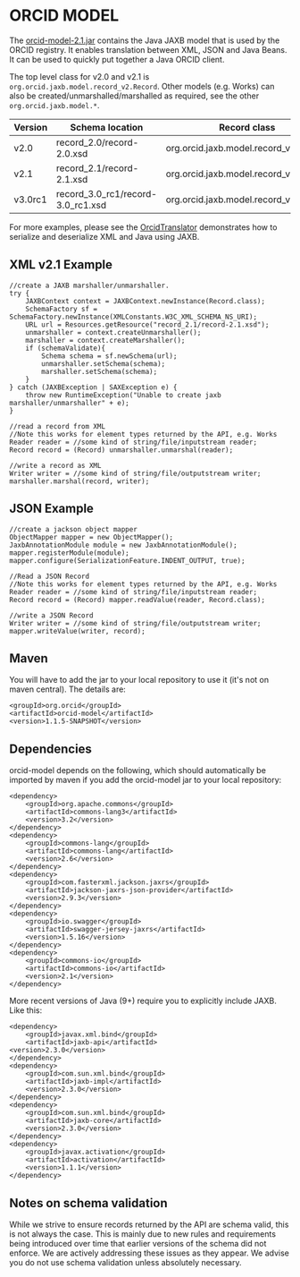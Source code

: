 # ORCID MODEL

The [orcid-model-2.1.jar](https://github.com/ORCID/orcid-conversion-lib/raw/master/orcid-model/orcid-model-2.1.jar) contains the Java JAXB model that is used by the ORCID registry.  It enables translation between XML, JSON and Java Beans.  It can be used to quickly put together a Java ORCID client.

The top level class for v2.0 and v2.1 is ```org.orcid.jaxb.model.record_v2.Record```.  Other models (e.g. Works) can also be created/unmarshalled/marshalled as required, see the other ```org.orcid.jaxb.model.*```.

| Version | Schema location | Record class |
| --- | --- | --- |
| v2.0 | record_2.0/record-2.0.xsd | org.orcid.jaxb.model.record_v2.Record |
| v2.1 | record_2.1/record-2.1.xsd | org.orcid.jaxb.model.record_v2.Record |
| v3.0rc1 | record_3.0_rc1/record-3.0_rc1.xsd | org.orcid.jaxb.model.record_v2.Record |

 For more examples, please see the [OrcidTranslator](https://github.com/ORCID/orcid-conversion-lib/blob/master/src/main/java/org/orcid/conversionlib/OrcidTranslator.java) demonstrates how to serialize and deserialize XML and Java using JAXB.

## XML v2.1 Example

	//create a JAXB marshaller/unmarshaller. 
	try {
        JAXBContext context = JAXBContext.newInstance(Record.class);
        SchemaFactory sf = SchemaFactory.newInstance(XMLConstants.W3C_XML_SCHEMA_NS_URI);
        URL url = Resources.getResource("record_2.1/record-2.1.xsd");
        unmarshaller = context.createUnmarshaller();
        marshaller = context.createMarshaller();
        if (schemaValidate){
            Schema schema = sf.newSchema(url);
            unmarshaller.setSchema(schema);
            marshaller.setSchema(schema);                
        }
    } catch (JAXBException | SAXException e) {
        throw new RuntimeException("Unable to create jaxb marshaller/unmarshaller" + e);
    }
    
    //read a record from XML 
	//Note this works for element types returned by the API, e.g. Works
    Reader reader = //some kind of string/file/inputstream reader;
    Record record = (Record) unmarshaller.unmarshal(reader);
    
    //write a record as XML
    Writer writer = //some kind of string/file/outputstream writer;
    marshaller.marshal(record, writer);

## JSON Example

	//create a jackson object mapper
	ObjectMapper mapper = new ObjectMapper();
    JaxbAnnotationModule module = new JaxbAnnotationModule();
    mapper.registerModule(module);
    mapper.configure(SerializationFeature.INDENT_OUTPUT, true);

	//Read a JSON Record 
	//Note this works for element types returned by the API, e.g. Works
	Reader reader = //some kind of string/file/inputstream reader;
	Record record = (Record) mapper.readValue(reader, Record.class);
	
	//write a JSON Record
    Writer writer = //some kind of string/file/outputstream writer;
	mapper.writeValue(writer, record);
	
## Maven

You will have to add the jar to your local repository to use it (it's not on maven central).  The details are:

	<groupId>org.orcid</groupId>
    <artifactId>orcid-model</artifactId>
    <version>1.1.5-SNAPSHOT</version>

## Dependencies

orcid-model depends on the following, which should automatically be imported by maven if you add the orcid-model jar to your local repository:

    <dependency>
        <groupId>org.apache.commons</groupId>
        <artifactId>commons-lang3</artifactId>
        <version>3.2</version>
    </dependency>
	<dependency>
        <groupId>commons-lang</groupId>
        <artifactId>commons-lang</artifactId>
        <version>2.6</version>
    </dependency>
    <dependency>
        <groupId>com.fasterxml.jackson.jaxrs</groupId>
        <artifactId>jackson-jaxrs-json-provider</artifactId>
        <version>2.9.3</version>
    </dependency>
    <dependency>
        <groupId>io.swagger</groupId>
        <artifactId>swagger-jersey-jaxrs</artifactId>
        <version>1.5.16</version>
    </dependency>
    <dependency>
        <groupId>commons-io</groupId>
        <artifactId>commons-io</artifactId>
        <version>2.1</version>
    </dependency>
    
More recent versions of Java (9+) require you to explicitly include JAXB.  Like this:

    <dependency>
        <groupId>javax.xml.bind</groupId>
        <artifactId>jaxb-api</artifactId>
    <version>2.3.0</version>
	</dependency>
    <dependency>
        <groupId>com.sun.xml.bind</groupId>
        <artifactId>jaxb-impl</artifactId>
        <version>2.3.0</version>
	</dependency>
    <dependency>
	    <groupId>com.sun.xml.bind</groupId>
	    <artifactId>jaxb-core</artifactId>
	    <version>2.3.0</version>
	</dependency>
	<dependency>
	    <groupId>javax.activation</groupId>
	    <artifactId>activation</artifactId>
	    <version>1.1.1</version>
	</dependency>

## Notes on schema validation

While we strive to ensure records returned by the API are schema valid, this is not always the case.  This is mainly due to new rules and requirements being introduced over time that earlier versions of the schema did not enforce.  We are actively addressing these issues as they appear.  We advise you do not use schema validation unless absolutely necessary. 